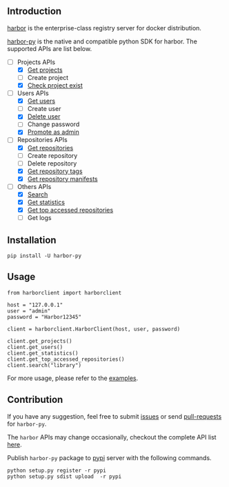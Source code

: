 ## Introduction

[harbor](https://github.com/vmware/harbor) is the enterprise-class registry server for docker distribution.

[harbor-py](https://github.com/tobegit3hub/harbor-py) is the native and compatible python SDK for harbor. The supported APIs are list below.

- [ ] Projects APIs
  - [x] [Get projects](./examples/get_projects.py)
  - [ ] Create project
  - [x] [Check project exist](./examples/check_project_exist.py)
- [ ] Users APIs
  - [x] [Get users](./examples/get_users.py)
  - [ ] Create user
  - [x] [Delete user](./examples/delete_user.py)
  - [ ] Change password
  - [x] [Promote as admin](./examples/promote_as_admin.py)
- [ ] Repositories APIs
  - [x] [Get repositories](./examples/get_repositories.py)
  - [ ] Create repository
  - [ ] Delete repository
  - [x] [Get repository tags](./examples/get_repository_tags.py)
  - [x] [Get repository manifests](./examples/get_repository_manifests.py)
- [ ] Others APIs
  - [x] [Search](./examples/search.py)
  - [x] [Get statistics](./examples/get_statistics.py)
  - [x] [Get top accessed repositories](./examples/get_top_accessed_repositories.py)
  - [ ] Get logs

## Installation

```
pip install -U harbor-py
```

## Usage

```
from harborclient import harborclient

host = "127.0.0.1"
user = "admin"
password = "Harbor12345"

client = harborclient.HarborClient(host, user, password)

client.get_projects()
client.get_users()
client.get_statistics()
client.get_top_accessed_repositories()
client.search("library")
```

For more usage, please refer to the [examples](./examples/).

## Contribution

If you have any suggestion, feel free to submit [issues](https://github.com/tobegit3hub/harbor-py/issues) or send [pull-requests](https://github.com/tobegit3hub/harbor-py/pulls) for `harbor-py`.

The `harbor` APIs may change occasionally, checkout the complete API list [here](https://github.com/vmware/harbor/blob/master/docs/configure_swagger.md).

Publish `harbor-py` package to [pypi](https://pypi.python.org/pypi/harbor-py/) server with the following commands.

```
python setup.py register -r pypi
python setup.py sdist upload  -r pypi
```
